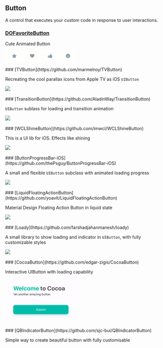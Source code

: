 ## Button

A control that executes your custom code in response to user interactions.
### [DOFavoriteButton](https://github.com/okmr-d/DOFavoriteButton)

Cute Animated Button

<p float="left">
<img src="https://raw.githubusercontent.com/okmr-d/okmr-d.github.io/master/img/DOFavoriteButton/demo.gif" width="230">
</p>### [TVButton](https://github.com/marmelroy/TVButton)

Recreating the cool parallax icons from Apple TV as iOS `UIButton`

<p float="left">
<img src="https://camo.githubusercontent.com/fadb2b07c4e04e35288c3625f389f5d961fc10b9/687474703a2f2f692e67697068792e636f6d2f785469546e43714c35617259485739324c752e676966" width="230">
</p>### [TransitionButton](https://github.com/AladinWay/TransitionButton)

`UIButton` sublass for loading and transition animation

<p float="left">
<img src="https://camo.githubusercontent.com/522141a47cc93405d5cde41237a497c18ed8d872/68747470733a2f2f63646e2e6472696262626c652e636f6d2f75736572732f36323331392f73637265656e73686f74732f313934353539332f73686f742e676966" width="230">
</p>### [WCLShineButton](https://github.com/imwcl/WCLShineButton)

This is a UI lib for iOS. Effects like shining

<p float="left">
<img src="https://raw.githubusercontent.com/imwcl/WCLShineButton/master/DemoGif.gif" width="230">
</p>### [ButtonProgressBar-iOS](https://github.com/thePsguy/ButtonProgressBar-iOS)

A small and flexible `UIButton` subclass with animated loading progress

<p float="left">
<img src="https://raw.githubusercontent.com/thePsguy/ButtonProgressBar-iOS/master/output_F2Ryon.gif" width="230">
</p>### [LiquidFloatingActionButton](https://github.com/yoavlt/LiquidFloatingActionButton)

Material Design Floating Action Button in liquid state

<p float="left">
<img src="https://raw.githubusercontent.com/yoavlt/LiquidFloatingActionButton/master/Demo/top.gif" width="230">
</p>### [Loady](https://github.com/farshadjahanmanesh/loady)

A small library to show loading and indicator in `UIButton`, with fully customizable styles

<p float="left">
<img src="https://raw.githubusercontent.com/farshadjahanmanesh/loady/master/loady/examples/_gif.gif" width="230">
</p>### [CocoaButton](https://github.com/edgar-zigis/CocoaButton)

Interactive UIButton with loading capability

<p float="left">
<img src="https://raw.githubusercontent.com/edgar-zigis/CocoaButton/master/sample.gif" width="230">
</p>### [QBIndicatorButton](https://github.com/sjc-bui/QBIndicatorButton)

Simple way to create beautiful button with fully customisable

